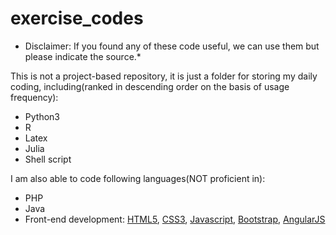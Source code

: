 # exercise_codes

* Disclaimer: If you found any of these code useful, we can use them but please indicate the source.*

This is not a project-based repository, it is just a folder for storing my daily coding, including(ranked in descending order on the basis of usage frequency):

* Python3 
* R
* Latex
* Julia
* Shell script


I am also able to code following languages(NOT proficient in):

* PHP
* Java
* Front-end development: <u>HTML5</u>, <u>CSS3</u>, <u>Javascript</u>, <u>Bootstrap</u>, <u>AngularJS</u>


